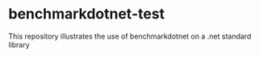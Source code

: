 # benchmarkdotnet-test
This repository illustrates the use of benchmarkdotnet on a .net standard library
